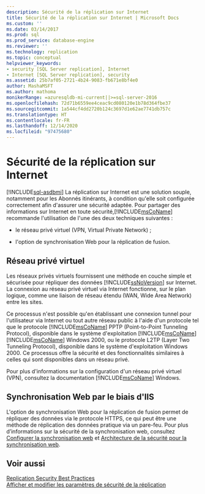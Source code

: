 ```yaml
---
description: Sécurité de la réplication sur Internet
title: Sécurité de la réplication sur Internet | Microsoft Docs
ms.custom: ''
ms.date: 03/14/2017
ms.prod: sql
ms.prod_service: database-engine
ms.reviewer: ''
ms.technology: replication
ms.topic: conceptual
helpviewer_keywords:
- security [SQL Server replication], Internet
- Internet [SQL Server replication], security
ms.assetid: 25b7af05-2721-4b24-9083-fb671e8bf4e0
author: MashaMSFT
ms.author: mathoma
monikerRange: =azuresqldb-mi-current||>=sql-server-2016
ms.openlocfilehash: 72d71b6559ee4ceac9cd080120e1b78d364fbe37
ms.sourcegitcommit: 1a544cf4dd2720b124c3697d1e62ae7741db757c
ms.translationtype: HT
ms.contentlocale: fr-FR
ms.lasthandoff: 12/14/2020
ms.locfileid: "97475680"
---
```

# <a name="securing-replication-over-the-internet"></a>Sécurité de la réplication sur Internet
[!INCLUDE[sql-asdbmi](../../../includes/applies-to-version/sql-asdbmi.md)]
  La réplication sur Internet est une solution souple, notamment pour les Abonnés itinérants, à condition qu'elle soit configurée correctement afin d'assurer une sécurité adaptée. Pour partager des informations sur Internet en toute sécurité,[!INCLUDE[msCoName](../../../includes/msconame-md.md)] recommande l'utilisation de l'une des deux techniques suivantes :  
  
-   le réseau privé virtuel (VPN, Virtual Private Network) ;  
  
-   l'option de synchronisation Web pour la réplication de fusion.  
  
## <a name="virtual-private-network"></a>Réseau privé virtuel  
 Les réseaux privés virtuels fournissent une méthode en couche simple et sécurisée pour répliquer des données [!INCLUDE[ssNoVersion](../../../includes/ssnoversion-md.md)] sur Internet. La connexion au réseau privé virtuel via Internet fonctionne, sur le plan logique, comme une liaison de réseau étendu (WAN, Wide Area Network) entre les sites.  
  
 Ce processus n'est possible qu'en établissant une connexion tunnel pour l'utilisateur via Internet ou tout autre réseau public à l'aide d'un protocole tel que le protocole [!INCLUDE[msCoName](../../../includes/msconame-md.md)] PPTP (Point-to-Point Tunneling Protocol), disponible dans le système d'exploitation [!INCLUDE[msCoName](../../../includes/msconame-md.md)][!INCLUDE[msCoName](../../../includes/msconame-md.md)] Windows 2000, ou le protocole L2TP (Layer Two Tunneling Protocol), disponible dans le système d'exploitation Windows 2000. Ce processus offre la sécurité et des fonctionnalités similaires à celles qui sont disponibles dans un réseau privé.  
  
 Pour plus d'informations sur la configuration d'un réseau privé virtuel (VPN), consultez la documentation [!INCLUDE[msCoName](../../../includes/msconame-md.md)] Windows.  
  
## <a name="web-synchronization-through-iis"></a>Synchronisation Web par le biais d'IIS  
 L'option de synchronisation Web pour la réplication de fusion permet de répliquer des données via le protocole HTTPS, ce qui peut être une méthode de réplication des données pratique via un pare-feu. Pour plus d’informations sur la sécurité de la synchronisation web, consultez [Configurer la synchronisation web](../../../relational-databases/replication/configure-web-synchronization.md) et [Architecture de la sécurité pour la synchronisation web](../../../relational-databases/replication/security/security-architecture-for-web-synchronization.md).  
  
## <a name="see-also"></a>Voir aussi  
 [Replication Security Best Practices](../../../relational-databases/replication/security/replication-security-best-practices.md)   
 [Afficher et modifier les paramètres de sécurité de la réplication](../../../relational-databases/replication/security/view-and-modify-replication-security-settings.md)  
  
  
